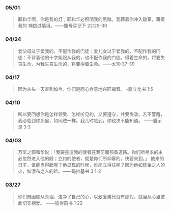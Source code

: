 
### 05/01
>耶和华啊，你是我的灯；耶和华必照明我的黑暗。我藉着你冲入敌军，藉着我的 神跳过墙垣。——撒母耳记下‬ ‭22:29-30‬

### 04/24
>爱父母过于爱我的，不配作我的门徒：爱儿女过于爱我的，不配作我的门徒：不背着他的十字架跟从我的，也不配作我的门徒。得着生命的，将要失丧生命，为我失丧生命的，将要得着生命。——太10:37-39

### 04/17
>因为从头一天直到如今，你们是同心合意地兴旺福音。 -腓立比书‬ ‭1:5‬

### 04/10
>所以要回想你是怎样领受、怎样听见的，又要遵守，并要悔改。若不警醒，我必临到你那里，如同贼一样。我几时临到，你也决不能知道。 ——启示录‬ ‭3:3‬ 

### 04/03
>万军之耶和华说：「我要差遣我的使者在我前面预备道路。你们所寻求的主必忽然进入他的殿；立约的使者，就是你们所仰慕的，快要来到。」 他来的日子，谁能当得起呢？他显现的时候，谁能立得住呢？因为他如炼金之人的火，如漂布之人的硷。——玛拉基书‬ ‭3:1-2‬ 

### 03/27
>你们既因顺从真理，洁净了自己的心，以致爱弟兄没有虚假，就当从心里彼此切实相爱。 ——彼得前书‬ ‭1:22‬ 
